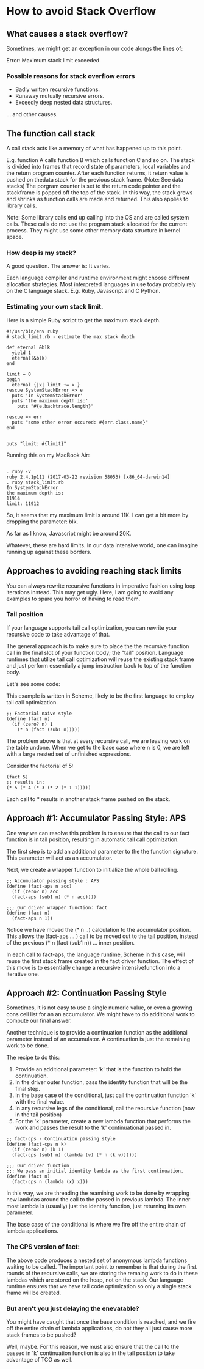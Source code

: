 
# How to avoid Stack Overflow

## What causes a stack overflow?

Sometimes, we might get an exception in our code alongs the lines of:

Error: Maximum stack limit exceeded.

### Possible reasons for stack overflow errors

- Badly written recursive functions.
- Runaway mutually recursive errors.
- Exceedly deep nested data structures.

... and other causes.

## The function call stack

A call stack acts like a memory of what has happened up to this point.

E.g. function A calls function B which calls function C and so on.
The stack is divided into frames that record state of parameters, local variables and the return program counter.
After each function returns, it return value is pushed on thedata stack for the previous
stack frame. (Note: See data stacks)
The porgram counter is set to the return code pointer and the stackframe is popped
off the top of the stack. In this way, the stack grows and shrinks as function
calls are made and returned. This also applies to library calls.

Note: Some library  calls end up calling into the OS and are called system calls.
These calls do not use the program stack allocated for the current process. They
might use some other  memory data structure in kernel space.

### How deep is my stack?

A good question. The answer is: It varies.

Each language compiler and runtime environment might choose different 
allocation strategies. Most interpreted languages in use today probably
rely on the C language stack. E.g. Ruby, Javascript and C Python.

### Estimating your own stack limit.

Here is a simple Ruby script to get the maximum stack depth.

```
#!/usr/bin/env ruby
# stack_limit.rb - estimate the max stack depth

def eternal &blk
  yield 1
  eternal(&blk)
end

limit = 0
begin
  eternal {|x| limit += x }
rescue SystemStackError => e
  puts 'In SystemStackError'
  puts 'the maximum depth is:'
    puts "#{e.backtrace.length}"

rescue => err
  puts "some other error occured: #{err.class.name}"
end


puts "limit: #{limit}"

```



Running this on my MacBook Air:

```

. ruby -v
ruby 2.4.1p111 (2017-03-22 revision 58053) [x86_64-darwin14]
. ruby stack_limit.rb 
In SystemStackError
the maximum depth is:
11914
limit: 11912
```

So, it seems that my maximum limit is around 11K. I can get a bit more by dropping the 
parameter: blk.

As far as I know, Javascript might be around 20K.

Whatever, these are hard limits. In our data intensive world, one can imagine
running up against these borders.


## Approaches to avoiding reaching stack limits

You can always rewrite recursive functions in imperative fashion using loop
iterations instead. This may get ugly. Here, I am going to avoid any examples to
spare you horror of having to read them.

### Tail position

If your language supports tail call optimization, you can rewrite your recursive code to
take advantage of that.

The general approach is to make sure to place the the recursive function call in
the final slot of your function body; the "tail" position.
Language runtimes that utilize tail call optimization will reuse the existing
stack frame and just perform essentially a jump instruction back to top of
the function body.

Let's see some code:

This example is written in Scheme, likely to be the first language to employ tail call optimization.

```
;; Factorial naive style
(define (fact n)
  (if (zero? n) 1
    (* n (fact (sub1 n)))))

```

The problem above is that at every recursive call, we are leaving work on the table undone.
When we get to the base case where n is 0, we are left with a large nested set of unfinished expressions.

Consider the factorial of 5:

```
(fact 5)
;; results in:
(* 5 (* 4 (* 3 (* 2 (* 1 1)))))
```

Each call to * results in another stack frame pushed on the stack.

## Approach #1: Accumulator Passing Style: APS

One way we can resolve this problem is to ensure that the call to our fact function
is in tail position, resulting in automatic tail call optimization.

The first step is to add an additional parameter to the the function signature.
This parameter will act as an accumulator.

Next, we create a wrapper function to initialize the whole ball rolling.

```
;; Accumulator passing style : APS
(define (fact-aps n acc)
  (if (zero? n) acc
  (fact-aps (sub1 n) (* n acc))))

;;; Our driver wrapper function: fact
(define (fact n)
  (fact-aps n 1))
```


Notice we have moved the (* n ..) calculation to the accumulator position.
This allows the (fact-aps ... ) call to be moved out to the tail position,
instead of the previous (* n (fact (sub1 n)) ... inner position.


In each call to fact-aps, the language runtime, Scheme in this case, will reuse the first
stack frame created in the fact driver function.
The effect of this move is to essentially change a recursive intensivefunction into a iterative one.



## Approach #2: Continuation Passing Style


Sometimes, it is not easy to use a single numeric value, or even a growing cons cell list
for an an accumulator. We might have to do additional work to compute our final answer.

Another technique is to provide a continuation function as the additional parameter
instead of an accumulator. A continuation is just the remaining work to be done.

The recipe to do this:

1.  Provide an additional parameter: 'k' that is the function to hold the continuation.
2. In the driver outer function, pass the identity function that will be the final step.
3. In the base case of the conditional, just call the continuation function 'k' with the final value.
4. In any recursive legs of the conditional, call the recursive function (now in the tail position)
5. For the 'k' parameter, create a new lambda function that performs the work and passes the result to the 'k' continuational passed in.


```
;; fact-cps - Continuation passing style
(define (fact-cps n k)
  (if (zero? n) (k 1)
  (fact-cps (sub1 n) (lambda (v) (* n (k v))))))

;;; Our driver function
;;; We pass an initial identity lambda as the first continuation.
(define (fact n)
  (fact-cps n (lambda (x) x)))
```

In this way, we are threading the reamining work to be done by wrapping new lambdas around the call to the passed in previous lambda.
The inner most lambda is (usually) just the identity function, just returning
its own parameter.

The base case of the conditional is where we fire off the entire chain of lambda applications.


### The CPS version of fact:

The above code produces a nested set of anonymous lambda functions waiting to be called.
The important point to remember is that during the first rounds of the recursive calls,
we are storing the remaing work to do in these lambdas which are stored on the heap,
not on the stack. Our language runtime ensures that we have tail code optimization so only a single
stack frame will be created.

### But aren't you just delaying the enevatable?

You might have caught that once the base condition is reached, and we fire off the entire chain
of lambda applications, do not they all just cause more stack frames to be pushed?

Well, maybe. For this reason, we must also ensure that the call to the passed
in 'k' continuation function is also in the tail position to take advantage of TCO as well.

